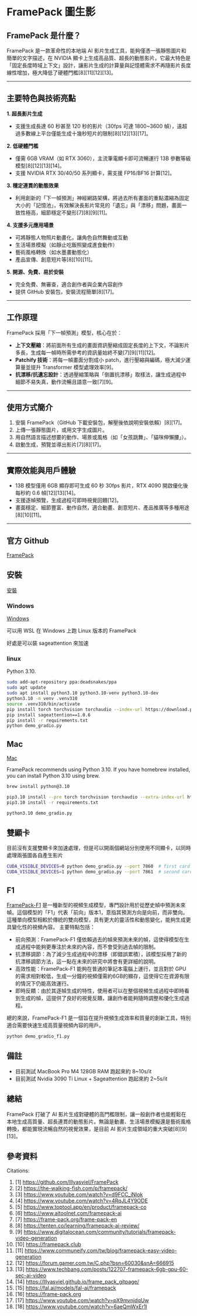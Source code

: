 # FramePack 圖生影

## FramePack 是什麼？

FramePack 是一款革命性的本地端 AI 影片生成工具，能夠僅憑一張靜態圖片和簡單的文字描述，在 NVIDIA 顯卡上生成高品質、超長的動態影片。它最大特色是「固定長度時域上下文」設計，讓影片生成的計算量與記憶體需求不再隨影片長度線性增加，極大降低了硬體門檻[8][11][12][13]。

---

## 主要特色與技術亮點

**1. 超長影片生成**
- 支援生成長達 60 秒甚至 120 秒的影片（30fps 可達 1800~3600 幀），遠超過多數線上平台僅能生成十幾秒短片的限制[8][12][13][17]。

**2. 低硬體門檻**
- 僅需 6GB VRAM（如 RTX 3060），主流筆電顯卡即可流暢運行 13B 參數等級模型[8][12][13][14]。
- 支援 NVIDIA RTX 30/40/50 系列顯卡，需支援 FP16/BF16 計算[12]。

**3. 穩定連貫的動態效果**
- 利用創新的「下一幀預測」神經網路架構，將過去所有畫面的重點濃縮為固定大小的「記憶池」，有效解決長影片常見的「遺忘」與「漂移」問題，畫面一致性極高，細節穩定不變形[7][8][9][11]。

**4. 支援多元應用場景**
- 可將靜態人物照片動畫化，讓角色自然舞動或互動
- 生活場景模擬（如靜止吃飯照變成進食動作）
- 藝術風格轉換（如水墨畫動態化）
- 產品宣傳、創意短片等[8][10][11]。

**5. 開源、免費、易於安裝**
- 完全免費、無審查，適合創作者與企業內容創作
- 提供 GitHub 安裝包，安裝流程簡單[8][17]。

---

## 工作原理

FramePack 採用「下一幀預測」模型，核心在於：
- **上下文壓縮**：將前面所有生成的畫面資訊壓縮成固定長度的上下文，不論影片多長，生成每一幀時所需參考的資訊量始終不變[7][9][11][12]。
- **Patchify 技術**：將每一幀畫面分割成小 patch，進行壓縮與編碼，極大減少運算量並提升 Transformer 模型處理效率[9]。
- **抗漂移/抗遺忘設計**：透過壓縮策略與「倒置抗漂移」取樣法，讓生成過程中細節不易失真，動作流暢且語意一致[7][9]。

---

## 使用方式簡介

1. 安裝 FramePack（GitHub 下載安裝包，解壓後依說明安裝依賴）[8][17]。
2. 上傳一張靜態圖片，或用文字生成圖片。
3. 用自然語言描述想要的動作、場景或風格（如「女孩跳舞」、「貓咪伸懶腰」）。
4. 啟動生成，預覽並導出影片[7][8][17]。

---

## 實際效能與用戶體驗

- 13B 模型僅用 6GB 顯存即可生成 60 秒 30fps 影片，RTX 4090 開啟優化後每秒約 0.6 幀[12][13][14]。
- 支援逐幀預覽，生成過程可即時視覺回饋[12]。
- 畫面穩定、細節豐富、動作自然，適合動畫、創意短片、產品推廣等多種用途[8][10][11]。

---

## 官方 Github
[FramePack](https://github.com/lllyasviel/FramePack)

## 安裝
[安裝](https://github.com/lllyasviel/FramePack?tab=readme-ov-file#installation)

### Windows

[Windows](https://github.com/lllyasviel/FramePack/releases/download/windows/framepack_cu126_torch26.7z)

可以用 WSL 在 Windows 上跑 Linux 版本的 FramePack

好處是可以裝 sageattention 來加速

### linux

Python 3.10.
```bash
sudo add-apt-repository ppa:deadsnakes/ppa
sudo apt update
sudo apt install python3.10 python3.10-venv python3.10-dev
python3.10 -m venv .venv310
source .venv310/bin/activate
pip install torch torchvision torchaudio --index-url https://download.pytorch.org/whl/cu126
pip install sageattention==1.0.6
pip install -r requirements.txt
python demo_gradio.py
```

## Mac
[Mac](https://github.com/brandon929/FramePack)

FramePack recommends using Python 3.10. If you have homebrew installed, you can install Python 3.10 using brew.

```bash
brew install python@3.10

pip3.10 install --pre torch torchvision torchaudio --extra-index-url https://download.pytorch.org/whl/nightly/cpu
pip3.10 install -r requirements.txt

python3.10 demo_gradio.py
```

## 雙顯卡

目前沒有支援雙顯卡來加速處理，但是可以開兩個網站分別使用不同顯卡，以同時處理兩張圖各自產生影片

```bash
CUDA_VISIBLE_DEVICES=0 python demo_gradio.py --port 7860  # first card  
CUDA_VISIBLE_DEVICES=1 python demo_gradio.py --port 7861  # second card 
```

## F1
[FramePack-F1](https://github.com/lllyasviel/FramePack/discussions/459) 是一種新型的視頻生成模型，專門設計用於從歷史幀中預測未來幀。這個模型的「F1」代表「前向」版本1，意指其預測方向是向前，而非雙向。這種單向模型相較於傳統的雙向模型，具有更大的靈活性和動態變化，能夠生成更具變化性的視頻內容。
主要特點包括：

- 前向預測：FramePack-F1 僅依賴過去的幀來預測未來的幀，這使得模型在生成過程中能夠更專注於未來的內容，而不會受到過去幀的限制。
- 抗漂移調節：為了減少生成過程中的漂移（即錯誤累積），該模型採用了新的抗漂移調節方法，這一點在未來的研究中將會有更詳細的說明。
- 高效性能：FramePack-F1 能夠在普通的筆記本電腦上運行，並且對於 GPU 的需求相對較低，生成一分鐘的視頻僅需約6GB的顯存，這使得它在資源有限的情況下仍能高效運行。
- 即時反饋：由於其逐幀生成的特性，使用者可以在整個視頻生成過程中即時看到生成的幀，這提供了良好的視覺反饋，讓創作者能夠隨時調整和優化生成過程。

總的來說，FramePack-F1 是一個旨在提升視頻生成效率和質量的創新工具，特別適合需要快速生成高質量視頻內容的用戶。

```bash
python demo_gradio_f1.py
```


## 備註

- 目前測試 MacBook Pro M4 128GB RAM 跑起來約 8~10s/it
- 目前測試 Nvidia 3090 Ti Linux + Sageattention 跑起來約 2~5s/it

## 總結

FramePack 打破了 AI 影片生成對硬體的高門檻限制，讓一般創作者也能輕鬆在本地生成高質量、超長連貫的動態影片。無論是動畫、生活場景模擬還是藝術風格轉換，都能實現流暢自然的視覺效果，是目前 AI 影片生成領域的重大突破[8][9][13]。

## 參考資料
Citations:
1. [1] https://github.com/lllyasviel/FramePack
2. [2] https://the-walking-fish.com/p/framepack/
3. [3] https://www.youtube.com/watch?v=d9FCC_iNlok
4. [4] https://www.youtube.com/watch?v=4RqJL4Y9ODE
5. [5] https://www.toptool.app/en/product/framepack-co
6. [6] https://www.aitoolnet.com/framepack-ai
7. [7] https://frame-pack.org/frame-pack-en
8. [8] https://tenten.co/learning/framepack-ai-review/
9. [9] https://www.digitalocean.com/community/tutorials/framepack-video-generation
10. [10] https://framepack.club
11. [11] https://www.communeify.com/tw/blog/framepack-easy-video-generation
12. [12] https://forum.gamer.com.tw/C.php?bsn=60030&snA=666915
13. [13] https://www.techbang.com/posts/122707-framepack-6gb-gpu-60-sec-ai-video
14. [14] https://lllyasviel.github.io/frame_pack_gitpage/
15. [15] https://fal.ai/models/fal-ai/framepack
16. [16] https://frame-pack.org
17. [17] https://www.youtube.com/watch?v=pX9mvnjdqUw
18. [18] https://www.youtube.com/watch?v=6aeQmWxEr1I
